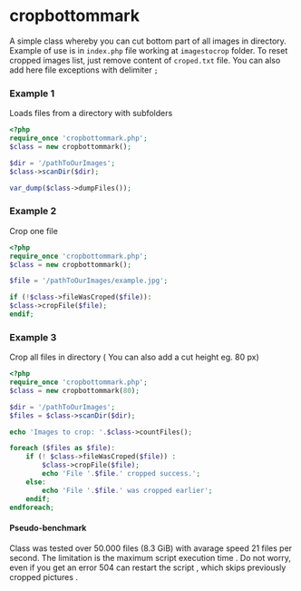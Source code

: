 # cropbottommark
A simple class whereby you can cut bottom part of all images in directory. Example of use is in `index.php` file working at `imagestocrop` folder.
To reset cropped images list, just remove content of `croped.txt` file. You can also add here file exceptions with delimiter `;`

### Example 1 
Loads files from a directory with subfolders
```php
<?php
require_once 'cropbottommark.php';
$class = new cropbottommark();

$dir = '/pathToOurImages';
$class->scanDir($dir);

var_dump($class->dumpFiles());
```
### Example 2
Crop one file
```php
<?php
require_once 'cropbottommark.php';
$class = new cropbottommark();

$file = '/pathToOurImages/example.jpg';

if (!$class->fileWasCroped($file)):
$class->cropFile($file);
endif;
```
### Example 3
Crop all files in directory ( You can also add a cut height eg. 80 px)
```php
<?php
require_once 'cropbottommark.php';
$class = new cropbottommark(80);

$dir = '/pathToOurImages';
$files = $class->scanDir($dir);

echo 'Images to crop: '.$class->countFiles();

foreach ($files as $file):
	if (! $class->fileWasCroped($file)) :
    	$class->cropFile($file);
        echo 'File '.$file.' cropped success.';
    else:
    	echo 'File '.$file.' was cropped earlier';
    endif;
endforeach;

```
#### Pseudo-benchmark
Class was tested over 50.000 files (8.3 GiB) with avarage speed 21 files per second. The limitation is the maximum script execution time . Do not worry, even if you get an error 504 can restart the script , which skips previously cropped pictures .
